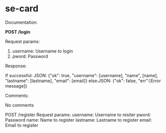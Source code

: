# se-card
Documentation:

**POST /login**

Request params:
  1. username: Username to login 
  2. pword: Password 

Response:

  If successful: JSON: {"ok": true, "username": [username], "name", [name], "lastname": [lastname], "email": [email]}
  else:JSON: {"ok": false, "err":[Error message]}

Comments: 

  No comments
     
POST /register
    Request params:
      username: Username to resiter
      pword: Password 
      name: Name to register
      lastname: Lastname to register
      email: Email to register
      
    
    
